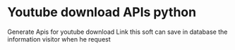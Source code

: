 # Youtube download APIs python
 Generate Apis for youtube download Link this soft can save in database the information visitor when he request
